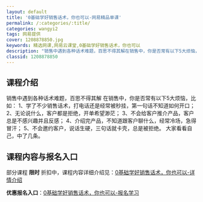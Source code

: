 ```yaml
---
layout: default
title: '0基础学好销售话术，你也可以-网易精品单课'
permalink: /:categories/:title/
categories: wangyi2
tags: 网易提供
cover: 1208878850.jpg
keywords: 精选网课,网易云课堂,0基础学好销售话术，你也可以
description: "销售中遇到各种话术难题，百思不得其解在销售中，你是否常有以下5大烦恼，比如：1、学了不少销售话术，打电话还是经常被秒挂，第一句话不知道如何开口；2、无论说什么，客户都是拒绝，开单希望渺茫；3"
classid: 1208878850
---
```


## 课程介绍

销售中遇到各种话术难题，百思不得其解
在销售中，你是否常有以下5大烦恼，比如：
1、学了不少销售话术，打电话还是经常被秒挂，第一句话不知道如何开口；
2、无论说什么，客户都是拒绝，开单希望渺茫；
3、不会给客户推介产品，客户总是不感兴趣并且反感；
4、介绍完产品，不知道跟客户聊什么，经常冷场，急得冒汗；
5、不会邀约客户，说话生硬，三句话就卡壳，总是被拒绝。
大家看看自己，中了几条。

## 课程内容与报名入口

部分课程 **限时** 折扣中，课程内容详细介绍见：[0基础学好销售话术，你也可以-详情介绍](https://study.163.com/course/introduction/1208878850.htm?share=1&shareId=1025206652&utm_campaign=share&utm_medium=iphoneShare&utm_source=&utm_u=1025206652)

**优惠报名入口**：[0基础学好销售话术，你也可以-报名学习](https://study.163.com/course/introduction/1208878850.htm?share=1&shareId=1025206652&utm_campaign=share&utm_medium=iphoneShare&utm_source=&utm_u=1025206652)

